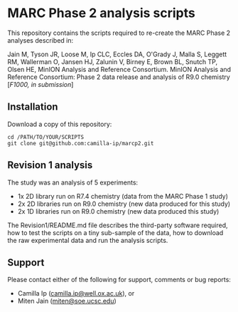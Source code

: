 # MARC Phase 2 analysis scripts

This repository contains the scripts required to re-create the MARC Phase 2 analyses described in:

Jain M, Tyson JR, Loose M, Ip CLC, Eccles DA, O\'Grady J, Malla S, Leggett RM, Wallerman O, Jansen HJ, Zalunin V, Birney E, Brown BL, Snutch TP, Olsen HE, MinION Analysis and Reference Consortium. MinION Analysis and Reference Consortium: Phase 2 data release and analysis of R9.0 chemistry [*F1000, in submission*]

## Installation

Download a copy of this repository:

```
cd /PATH/TO/YOUR/SCRIPTS
git clone git@github.com:camilla-ip/marcp2.git
```

## Revision 1 analysis

The study was an analysis of 5 experiments:
- 1x 2D library run on R7.4 chemistry (data from the MARC Phase 1 study)
- 2x 2D libraries run on R9.0 chemistry (new data produced for this study)
- 2x 1D libraries run on R9.0 chemistry (new data produced this study)

The Revision1/README.md file describes the third-party software required, how to test the scripts on a tiny sub-sample of the data, how to download the raw experimental data and run the analysis scripts.

## Support

Please contact either of the following for support, comments or bug reports:
- Camilla Ip (camilla.ip@well.ox.ac.uk), or
- Miten Jain (miten@soe.ucsc.edu)
